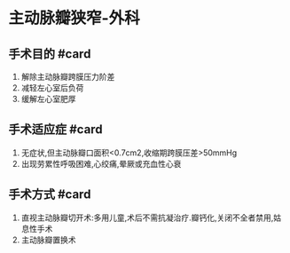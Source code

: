 # 主动脉瓣狭窄-外科
## 手术目的 #card 
1. 解除主动脉瓣跨膜压力阶差
2. 减轻左心室后负荷
3. 缓解左心室肥厚

## 手术适应症 #card 
1. 无症状,但主动脉瓣口面积<0.7cm2,收缩期跨膜压差>50mmHg
2. 出现劳累性呼吸困难,心绞痛,晕厥或充血性心衰

## 手术方式 #card 
1. 直视主动脉瓣切开术:多用儿童,术后不需抗凝治疗.瓣钙化,关闭不全者禁用,姑息性手术
2. 主动脉瓣置换术


